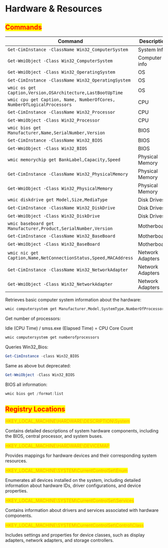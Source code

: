 # Hardware & Resources

## <mark style="color:red;">Commands</mark>

<table data-header-hidden data-full-width="true"><thead><tr><th width="714">Command</th><th>Description</th></tr></thead><tbody><tr><td><code>Get-CimInstance -ClassName Win32_ComputerSystem</code></td><td>System Info</td></tr><tr><td><code>Get-WmiObject -Class Win32_ComputerSystem</code></td><td>Computer info</td></tr><tr><td><code>Get-WmiObject -Class Win32_OperatingSystem</code></td><td>OS</td></tr><tr><td><code>Get-CimInstance -ClassName Win32_OperatingSystem</code></td><td>OS</td></tr><tr><td><code>wmic os get Caption,Version,OSArchitecture,LastBootUpTime</code></td><td>OS</td></tr><tr><td><code>wmic cpu get Caption, Name, NumberOfCores, NumberOfLogicalProcessors</code></td><td>CPU</td></tr><tr><td><code>Get-CimInstance -ClassName Win32_Processor</code></td><td>CPU</td></tr><tr><td><code>Get-WmiObject -Class Win32_Processor</code></td><td>CPU</td></tr><tr><td><code>wmic bios get Manufacturer,Name,SerialNumber,Version</code></td><td>BIOS</td></tr><tr><td><code>Get-CimInstance -ClassName Win32_BIOS</code></td><td>BIOS</td></tr><tr><td><code>Get-WmiObject -Class Win32_BIOS</code></td><td>BIOS</td></tr><tr><td><code>wmic memorychip get BankLabel,Capacity,Speed</code></td><td>Physical Memory</td></tr><tr><td><code>Get-CimInstance -ClassName Win32_PhysicalMemory</code></td><td>Physical Memory</td></tr><tr><td><code>Get-WmiObject -Class Win32_PhysicalMemory</code></td><td>Physical Memory</td></tr><tr><td><code>wmic diskdrive get Model,Size,MediaType</code></td><td>Disk Drives</td></tr><tr><td><code>Get-CimInstance -ClassName Win32_DiskDrive</code></td><td>Disk Drives</td></tr><tr><td><code>Get-WmiObject -Class Win32_DiskDrive</code></td><td>Disk Drives</td></tr><tr><td><code>wmic baseboard get Manufacturer,Product,SerialNumber,Version</code></td><td>Motherboard</td></tr><tr><td><code>Get-CimInstance -ClassName Win32_BaseBoard</code></td><td>Motherboard</td></tr><tr><td><code>Get-WmiObject -Class Win32_BaseBoard</code></td><td>Motherboard</td></tr><tr><td><code>wmic nic get Caption,Name,NetConnectionStatus,Speed,MACAddress</code></td><td>Network Adapters</td></tr><tr><td><code>Get-CimInstance -ClassName Win32_NetworkAdapter</code></td><td>Network Adapters</td></tr><tr><td><code>Get-WmiObject -Class Win32_NetworkAdapter</code></td><td>Network Adapters</td></tr></tbody></table>

Retrieves basic computer system information about the hardware:

```powershell
wmic computersystem get Manufacturer,Model,SystemType,NumberOfProcessors,TotalPhysicalMemory `| 
```

Get number of processors:

Idle (CPU Time) / smss.exe (Elapsed Time) = CPU Core Count

```powershell
wmic computersystem get numberofprocessors
```

Queries Win32\_Bios:

```powershell
Get-CimInstance -class Win32_BIOS 
```

Same as above but deprecated:

```powershell
Get-WmiObject -Class Win32_BIOS
```

BIOS all information:

```powershell
wmic bios get /format:list
```

## <mark style="color:red;">Registry Locations</mark>

<mark style="color:orange;">HKEY\_LOCAL\_MACHINE\HARDWARE\DESCRIPTION\System</mark>

Contains detailed descriptions of system hardware components, including the BIOS, central processor, and system buses.

<mark style="color:orange;">HKEY\_LOCAL\_MACHINE\HARDWARE\DEVICEMAP</mark>

Provides mappings for hardware devices and their corresponding system resources.

<mark style="color:orange;">HKEY\_LOCAL\_MACHINE\SYSTEM\CurrentControlSet\Enum</mark>

Enumerates all devices installed on the system, including detailed information about hardware IDs, driver configurations, and device properties.

<mark style="color:orange;">HKEY\_LOCAL\_MACHINE\SYSTEM\CurrentControlSet\Services</mark>

Contains information about drivers and services associated with hardware components.

<mark style="color:orange;">HKEY\_LOCAL\_MACHINE\SYSTEM\CurrentControlSet\Control\Class</mark>

Includes settings and properties for device classes, such as display adapters, network adapters, and storage controllers.
